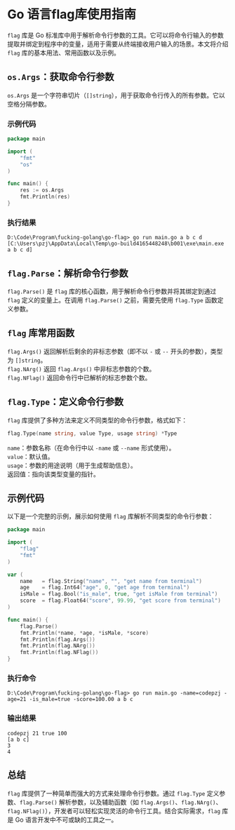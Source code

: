# Go 语言flag库使用指南

`flag` 库是 Go 标准库中用于解析命令行参数的工具。它可以将命令行输入的参数提取并绑定到程序中的变量，适用于需要从终端接收用户输入的场景。本文将介绍 `flag` 库的基本用法、常用函数以及示例。


## `os.Args`：获取命令行参数

`os.Args` 是一个字符串切片（`[]string`），用于获取命令行传入的所有参数。它以空格分隔参数。

### 示例代码
```go
package main

import (
	"fmt"
	"os"
)

func main() {
	res := os.Args
	fmt.Println(res)
}
```

### 执行结果
```
D:\Code\Program\fucking-golang\go-flag> go run main.go a b c d
[C:\Users\pzj\AppData\Local\Temp\go-build4165448248\b001\exe\main.exe a b c d]
```

## `flag.Parse`：解析命令行参数

`flag.Parse()` 是 `flag` 库的核心函数，用于解析命令行参数并将其绑定到通过 `flag` 定义的变量上。在调用 `flag.Parse()` 之前，需要先使用 `flag.Type` 函数定义参数。

## `flag` 库常用函数

`flag.Args()` 返回解析后剩余的非标志参数（即不以 `-` 或 `--` 开头的参数），类型为 `[]string`。  
`flag.NArg()` 返回 `flag.Args()` 中非标志参数的个数。  
`flag.NFlag()` 返回命令行中已解析的标志参数个数。

## `flag.Type`：定义命令行参数

`flag` 库提供了多种方法来定义不同类型的命令行参数，格式如下：

```go
flag.Type(name string, value Type, usage string) *Type
```

`name`：参数名称（在命令行中以 `-name` 或 `--name` 形式使用）。  
`value`：默认值。  
`usage`：参数的用途说明（用于生成帮助信息）。  
返回值：指向该类型变量的指针。

## 示例代码

以下是一个完整的示例，展示如何使用 `flag` 库解析不同类型的命令行参数：

```go
package main

import (
	"flag"
	"fmt"
)

var (
	name   = flag.String("name", "", "get name from terminal")
	age    = flag.Int64("age", 0, "get age from terminal")
	isMale = flag.Bool("is_male", true, "get isMale from terminal")
	score  = flag.Float64("score", 99.99, "get score from terminal")
)

func main() {
	flag.Parse()
	fmt.Println(*name, *age, *isMale, *score)
	fmt.Println(flag.Args())
	fmt.Println(flag.NArg())
	fmt.Println(flag.NFlag())
}
```

### 执行命令
```
D:\Code\Program\fucking-golang\go-flag> go run main.go -name=codepzj -age=21 -is_male=true -score=100.00 a b c
```

### 输出结果
```
codepzj 21 true 100
[a b c]
3
4
```

## 总结

`flag` 库提供了一种简单而强大的方式来处理命令行参数。通过 `flag.Type` 定义参数、`flag.Parse()` 解析参数，以及辅助函数（如 `flag.Args()`、`flag.NArg()`、`flag.NFlag()`），开发者可以轻松实现灵活的命令行工具。结合实际需求，`flag` 库是 Go 语言开发中不可或缺的工具之一。
